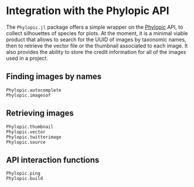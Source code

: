 # Integration with the Phylopic API

The `Phylopic.jl` package offers a simple wrapper on the [Phylopic](https://www.phylopic.org/) API, to collect silhouettes of species for plots. At the moment, it is a minimal viable product that allows to search for the UUID of images by taxonomic names, then to retrieve the vector file or the thumbnail associated to each image. It also provides the ability to store the credit information for all of the images used in a project.

## Finding images by names

```@docs
Phylopic.autocomplete
Phylopic.imagesof
```

## Retrieving images

```@docs
Phylopic.thumbnail
Phylopic.vector
Phylopic.twitterimage
Phylopic.source
```

## API interaction functions

```@docs
Phylopic.ping
Phylopic.build
```
